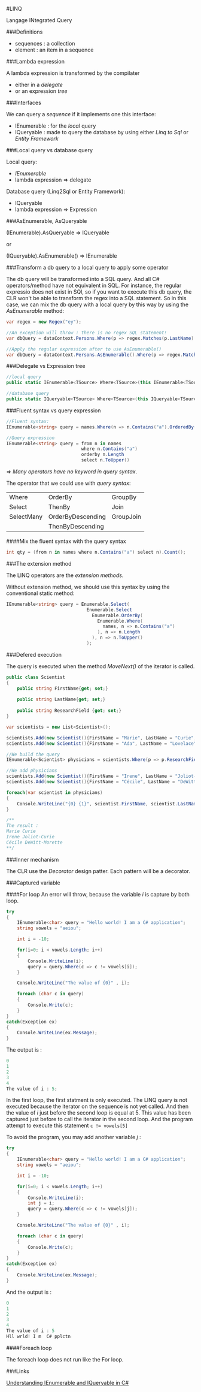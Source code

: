 #LINQ

Langage INtegrated Query

###Definitions

- sequences : a collection
- element : an item in a sequence

###Lambda expression

A lambda expression is transformed by the compilater 
- either in a _delegate_
- or an expression _tree_ 


###Interfaces

We can query a _sequence_ if it implements one this interface:
- IEnumerable : for the _local_ query
- IQueryable : made to query the database by using either _Linq to Sql_ or _Entity Framework_

###Local query vs database query

Local query:
- _IEnumerable<T>_
- lambda expression => delegate

Database query (Linq2Sql or Entity Framework):
- IQueryable
- lambda expression => Expression


###AsEnumerable, AsQueryable

(IEnumerable<T>).AsQueryable => IQueryable<T>

or

(IQueryable<T>).AsEnumerable() => IEnumerable<T>

###Transform a db query to a local query to apply some operator

The db query will be transformed into a SQL query. And all C# operators/method have not equivalent in SQL. 
For instance, the regular expressio does not exist in SQl, so if you want to execute this db query, the CLR won't be able to transform the regex into a SQL statement. So in this case, we can mix the db query with a local query by this way by using the _AsEnumerable_ method:


```cs
var regex = new Regex("ey");

//An exception will throw : there is no regex SQL statement!
var dbQuery = dataContext.Persons.Where(p => regex.Matches(p.LastName).Count > 1);

//Apply the regular expression after to use AsEnumerable()
var dbQuery = dataContext.Persons.AsEnumerable().Where(p => regex.Matches(p.LastName).Count > 1);
```

###Delegate vs Expression tree

```cs
//local query
public static IEnumerable<TSource> Where<TSource>(this IEnumerable<TSource> source, Func<TSource,bool> predicate)

//database query
public static IQueryable<TSource> Where<TSource>(this IQueryable<TSource> source, Expression<Func<TSource,bool>> predicate)
```

###Fluent syntax vs query expression

```cs
//Fluent syntax:
IEnumerable<string> query = names.Where(n => n.Contains("a").OrderedBy(n => n.Length).Select(n => n.ToUpper());

//Query expression
IEnumerable<string> query = from n in names
                            where n.Contains("a")
                            orderby n.Length
                            select n.ToUpper()
```

=> _Many operators have no keyword in query syntax_.

The operator that we could use with _query syntax_:

|           |                   |           |
|-----------|-------------------|-----------|
| Where     | OrderBy           | GroupBy   |
|Select     | ThenBy            | Join      |
|SelectMany | OrderByDescending | GroupJoin |
|           | ThenByDescending  |           |


####Mix the fluent syntax with the query syntax

```cs
int qty = (from n in names where n.Contains("a") select n).Count();
```


###The extension method

The LINQ operators are the _extension methods_.

Without extension method, we should use this syntax by using the conventional static method:

```cs
IEnumerable<string> query = Enumerable.Select(
                              Enumerable.Select
                                Enumerable.OrderBy(
                                  Enumerable.Where(
                                    names, n => n.Contains("a")
                                  ), n => n.Length
                                ), n => n.ToUpper()
                              );
```



###Defered execution

The query is executed when the method _MoveNext()_ of the iterator is called.

```cs
public class Scientist
{
    public string FirstName{get; set;}
    
    public string LastName{get; set;}
        
    public string ResearchField {get; set;}    
}

var scientists = new List<Scientist>();

scientists.Add(new Scientist(){FirstName = "Marie", LastName = "Curie", ResearchField = "Physics"});
scientists.Add(new Scientist(){FirstName = "Ada", LastName = "Lovelace", ResearchField = "Mathematics"});

//We build the query
IEnumerable<Scientist> physicians = scientists.Where(p => p.ResearchField == "Physics");

//We add physicians
scientists.Add(new Scientist(){FirstName = "Irene", LastName = "Joliot-Curie", ResearchField = "Physics"});
scientists.Add(new Scientist(){FirstName = "Cécile", LastName = "DeWitt-Morette", ResearchField = "Physics"});

foreach(var scientist in physicians)
{
    Console.WriteLine("{0} {1}", scientist.FirstName, scientist.LastName);
}

/**
The result : 
Marie Curie
Irene Joliot-Curie
Cécile DeWitt-Morette
**/

```

###Inner mechanism

The CLR use the _Decorator_ design patter. Each pattern will be a decorator.

###Captured variable

####For loop
An error will throw, because the variable _i_ is capture by both loop.


```cs
try
{
    IEnumerable<char> query = "Hello world! I am a C# application";
    string vowels = "aeiou";

    int i = -10;

    for(i=0; i < vowels.Length; i++)
    {
        Console.WriteLine(i);
        query = query.Where(c => c != vowels[i]);
    }

    Console.WriteLine("The value of {0}" , i);

    foreach (char c in query)
    {
        Console.Write(c);
    }
}
catch(Exception ex)
{
    Console.WriteLine(ex.Message);
}

```
The output is : 

```cs
0
1
2
3
4
The value of i : 5;
```

In the first loop, the first statment is only executed. The LINQ query is not executed because the iterator on the sequence is not yet called.
And then the value of _i_ just before the second loop is equal at 5. This value has been captured just before to call the iterator in the second loop. And the program attempt to execute this statement 
``` c != vowels[5] ```

To avoid the program, you may add another variable _j_ : 

```cs
try
{
    IEnumerable<char> query = "Hello world! I am a C# application";
    string vowels = "aeiou";

    int i = -10;

    for(i=0; i < vowels.Length; i++)
    {
        Console.WriteLine(i);
        int j = i;
        query = query.Where(c => c != vowels[j]);
    }

    Console.WriteLine("The value of {0}" , i);

    foreach (char c in query)
    {
        Console.Write(c);
    }
}
catch(Exception ex)
{
    Console.WriteLine(ex.Message);
}
```

And the output is : 

```cs
0
1
2
3
4
The value of i : 5
Hll wrld! I m  C# pplctn
```

####Foreach loop

The foreach loop does not run like the For loop.




###Links

[Understanding IEnumerable and IQueryable in C#](http://blog.falafel.com/understanding-ienumerable-iqueryable-c/)
